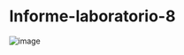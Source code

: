 # Informe-laboratorio-8
![image](https://user-images.githubusercontent.com/93681159/153936401-5f4d5d40-cd0d-4d33-829f-8b12179ee52c.png)
